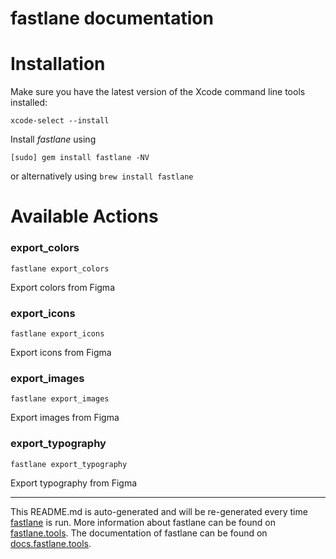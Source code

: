 fastlane documentation
================
# Installation

Make sure you have the latest version of the Xcode command line tools installed:

```
xcode-select --install
```

Install _fastlane_ using
```
[sudo] gem install fastlane -NV
```
or alternatively using `brew install fastlane`

# Available Actions
### export_colors
```
fastlane export_colors
```
Export colors from Figma
### export_icons
```
fastlane export_icons
```
Export icons from Figma
### export_images
```
fastlane export_images
```
Export images from Figma
### export_typography
```
fastlane export_typography
```
Export typography from Figma

----

This README.md is auto-generated and will be re-generated every time [fastlane](https://fastlane.tools) is run.
More information about fastlane can be found on [fastlane.tools](https://fastlane.tools).
The documentation of fastlane can be found on [docs.fastlane.tools](https://docs.fastlane.tools).
